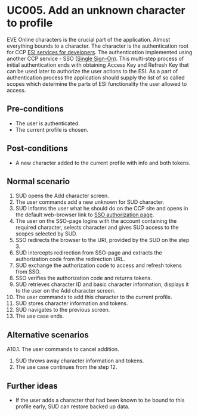 # UC005. Add an unknown character to profile

EVE Online characters is the crucial part of the application. Almost everything bounds to a character. The character is the authentication root for CCP [ESI services for developers](http://eveonline-third-party-documentation.readthedocs.io/en/latest/esi/). The authentication implemented using another CCP service - SSO ([Single Sign-On](http://eveonline-third-party-documentation.readthedocs.io/en/latest/sso/)). This multi-step process of initial authentication ends with obtaining Access Key and Refresh Key that can be used later to authorize the user actions to the ESI. As a part of authentication process the application should supply the list of so called scopes which determine the parts of ESI functionality the user allowed to access.

## Pre-conditions

* The user is authenticated.
* The current profile is chosen.

## Post-conditions

* A new character added to the current profile with info and both tokens.

## Normal scenario

1. SUD opens the Add character screen.
2. The user commands add a new unknown for SUD character.
3. SUD informs the user what he should do on the CCP site and opens in the default web-browser link to [SSO authorization page](https://login.eveonline.com/oauth/authorize).
4. The user on the SSO-page logins with the account containing the required character, selects character and gives SUD access to the scopes selected by SUD.
5. SSO redirects the browser to the URI, provided by the SUD on the step 3.
6. SUD intercepts redirection from SSO-page and extracts the authorization code from the redirection URL.
7. SUD exchange the authorization code to access and refresh tokens from SSO.
8. SSO verifies the authorization code and returns tokens.
9. SUD retrieves character ID and basic character information, displays it to the user on the Add character screen.
10. The user commands to add this character to the current profile.
11. SUD stores character information and tokens.
12. SUD navigates to the previous screen.
13. The use case ends.

## Alternative scenarios

A10.1. The user commands to cancel addition.

1. SUD throws away character information and tokens.
2. The use case continues from the step 12.

## Further ideas

* If the user adds a character that had been known to be bound to this profile early, SUD can restore backed up data.
